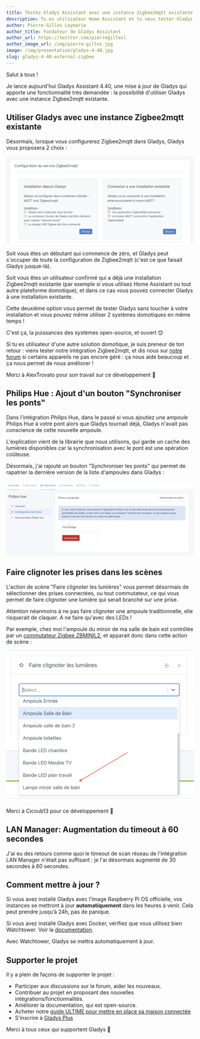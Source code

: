 ```yaml
---
title: Testez Gladys Assistant avec une instance Zigbee2mqtt existante !
description: Tu es utilisateur Home Assistant et tu veux tester Gladys sans toucher à ton installation ? C'est possible !
author: Pierre-Gilles Leymarie
author_title: Fondateur de Gladys Assistant
author_url: https://twitter.com/pierregillesl
author_image_url: /img/pierre-gilles.jpg
image: /img/presentation/gladys-4-40.jpg
slug: gladys-4-40-external-zigbee
---
```


Salut à tous !

Je lance aujourd'hui Gladys Assistant 4.40, une mise à jour de Gladys qui apporte une fonctionnalité très demandée : la possibilité d'utiliser Gladys avec une instance Zigbee2mqtt existante.

## Utiliser Gladys avec une instance Zigbee2mqtt existante

Désormais, lorsque vous configurerez Zigbee2mqtt dans Gladys, Gladys vous proposera 2 choix :

![Gladys choix mode Zigbee2mqtt](../../../static/img/articles/fr/gladys-4-40/choose-zigbee-mode.png)

Soit vous êtes un débutant qui commence de zéro, et Gladys peut s'occuper de toute la configuration de Zigbee2mqtt (c'est ce que faisait Gladys jusque-là).

Soit vous êtes un utilisateur confirmé qui a déjà une installation Zigbee2mqtt existante (par exemple si vous utilisez Home Assistant ou tout autre plateforme domotique), et dans ce cas vous pouvez connecter Gladys à une installation existante.

Cette deuxième option vous permet de tester Gladys sans toucher à votre installation et vous pouvez même utiliser 2 systèmes domotiques en même temps !

C'est ça, la puissances des systèmes open-source, et ouvert 😊

Si tu es utilisateur d'une autre solution domotique, je suis preneur de ton retour : viens tester notre intégration Zigbee2mqtt, et dis nous sur [notre forum](https://community.gladysassistant.com/) si certains appareils ne pas encore géré : ça nous aide beaucoup et ça nous permet de nous améliorer !

Merci à AlexTrovato pour son travail sur ce développement 🙌

## Philips Hue : Ajout d'un bouton "Synchroniser les ponts"

Dans l'intégration Philips Hue, dans le passé si vous ajoutiez une ampoule Philips Hue à votre pont alors que Gladys tournait déjà, Gladys n'avait pas conscience de cette nouvelle ampoule.

L'explication vient de la librairie que nous utilisons, qui garde un cache des lumières disponibles car la synchronisation avec le pont est une opération coûteuse.

Désormais, j'ai rajouté un bouton "Synchroniser les ponts" qui permet de rapatrier la dernière version de la liste d'ampoules dans Gladys :

![Gladys synchronisation pont Philips Hue](../../../static/img/articles/fr/gladys-4-40/sync-hue-bridges.png)

## Faire clignoter les prises dans les scènes

L'action de scène "Faire clignoter les lumières" vous permet désormais de sélectionner des prises connectées, ou tout commutateur, ce qui vous permet de faire clignoter une lumière qui serait branché sur une prise.

Attention néanmoins à ne pas faire clignoter une ampoule traditionnelle, elle risquerait de claquer. A ne faire qu'avec des LEDs !

Par exemple, chez moi l'ampoule du miroir de ma salle de bain est contrôlée par un [commutateur Zigbee ZBMINIL2](https://www.domadoo.fr/fr/peripheriques/6619-sonoff-commutateur-intelligent-sans-neutre-zigbee-30-zbminil2.html?domid=17), et apparait donc dans cette action de scène :

![Clignoter prises scènes](../../../static/img/articles/fr/gladys-4-40/blink-switch.png)

Merci à Cicoub13 pour ce développement 🙌

## LAN Manager: Augmentation du timeout à 60 secondes

J'ai eu des retours comme quoi le timeout de scan réseau de l'intégration LAN Manager n'était pas suffisant : je l'ai désormais augmenté de 30 secondes à 60 secondes.

## Comment mettre à jour ?

Si vous avez installé Gladys avec l’image Raspberry Pi OS officielle, vos instances se mettront à jour **automatiquement** dans les heures à venir. Cela peut prendre jusqu’à 24h, pas de panique.

Si vous avez installé Gladys avec Docker, vérifiez que vous utilisez bien Watchtower. Voir la [documentation](/fr/docs/installation/docker#mise-à-jour-automatique-avec-watchtower).

Avec Watchtower, Gladys se mettra automatiquement à jour.

## Supporter le projet

Il y a plein de façons de supporter le projet :

- Participer aux discussions sur le forum, aider les nouveaux.
- Contribuer au projet en proposant des nouvelles intégrations/fonctionnalités.
- Améliorer la documentation, qui est open-source.
- Acheter notre [guide ULTIME pour mettre en place sa maison connectée](https://formation.gladysassistant.com/)
- S'inscrire à [Gladys Plus](/fr/plus)

Merci à tous ceux qui supportent Gladys 🙏
